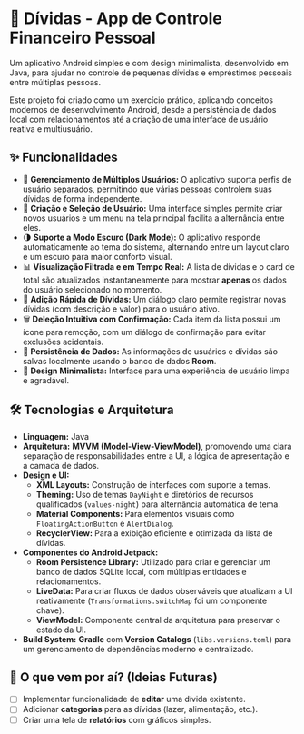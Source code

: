 # 💸 Dívidas - App de Controle Financeiro Pessoal

Um aplicativo Android simples e com design minimalista, desenvolvido em Java, para ajudar no controle de pequenas dívidas e empréstimos pessoais entre múltiplas pessoas.

Este projeto foi criado como um exercício prático, aplicando conceitos modernos de desenvolvimento Android, desde a persistência de dados local com relacionamentos até a criação de uma interface de usuário reativa e multiusuário.

## ✨ Funcionalidades

* 👥 **Gerenciamento de Múltiplos Usuários:** O aplicativo suporta perfis de usuário separados, permitindo que várias pessoas controlem suas dívidas de forma independente.
* 👤 **Criação e Seleção de Usuário:** Uma interface simples permite criar novos usuários e um menu na tela principal facilita a alternância entre eles.
* 🌗 **Suporte a Modo Escuro (Dark Mode):** O aplicativo responde automaticamente ao tema do sistema, alternando entre um layout claro e um escuro para maior conforto visual.
* 📊 **Visualização Filtrada e em Tempo Real:** A lista de dívidas e o card de total são atualizados instantaneamente para mostrar **apenas** os dados do usuário selecionado no momento.
* 💸 **Adição Rápida de Dívidas:** Um diálogo claro permite registrar novas dívidas (com descrição e valor) para o usuário ativo.
* 🗑️ **Deleção Intuitiva com Confirmação:** Cada item da lista possui um ícone para remoção, com um diálogo de confirmação para evitar exclusões acidentais.
* 💾 **Persistência de Dados:** As informações de usuários e dívidas são salvas localmente usando o banco de dados **Room**.
* 🎨 **Design Minimalista:** Interface para uma experiência de usuário limpa e agradável.

## 🛠️ Tecnologias e Arquitetura

* **Linguagem:** Java
* **Arquitetura:** **MVVM (Model-View-ViewModel)**, promovendo uma clara separação de responsabilidades entre a UI, a lógica de apresentação e a camada de dados.
* **Design e UI:**
  * **XML Layouts:** Construção de interfaces com suporte a temas.
  * **Theming:** Uso de temas `DayNight` e diretórios de recursos qualificados (`values-night`) para alternância automática de tema.
  * **Material Components:** Para elementos visuais como `FloatingActionButton` e `AlertDialog`.
  * **RecyclerView:** Para a exibição eficiente e otimizada da lista de dívidas.
* **Componentes do Android Jetpack:**
  * **Room Persistence Library:** Utilizado para criar e gerenciar um banco de dados SQLite local, com múltiplas entidades e relacionamentos.
  * **LiveData:** Para criar fluxos de dados observáveis que atualizam a UI reativamente (`Transformations.switchMap` foi um componente chave).
  * **ViewModel:** Componente central da arquitetura para preservar o estado da UI.
* **Build System:** **Gradle** com **Version Catalogs** (`libs.versions.toml`) para um gerenciamento de dependências moderno e centralizado.


## 🚀 O que vem por aí? (Ideias Futuras)

* [ ] Implementar funcionalidade de **editar** uma dívida existente.
* [ ] Adicionar **categorias** para as dívidas (lazer, alimentação, etc.).
* [ ] Criar uma tela de **relatórios** com gráficos simples.